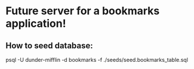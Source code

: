 # Future server for a bookmarks application!

## How to seed database:
psql -U dunder-mifflin -d bookmarks -f ./seeds/seed.bookmarks_table.sql